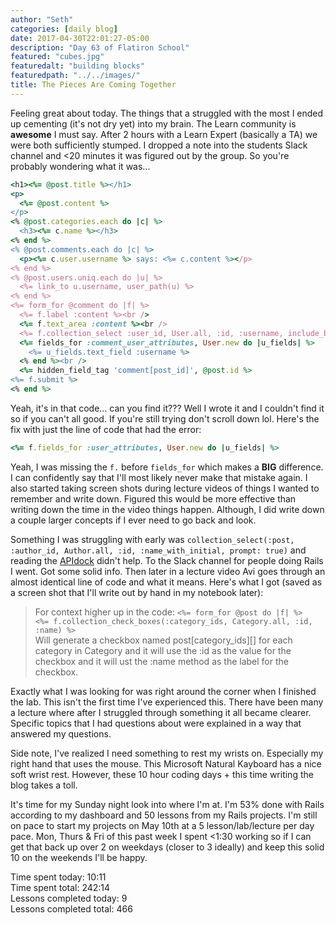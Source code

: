 ```yaml
---
author: "Seth"
categories: [daily blog]
date: 2017-04-30T22:01:27-05:00
description: "Day 63 of Flatiron School"
featured: "cubes.jpg"
featuredalt: "building blocks"
featuredpath: "../../images/"
title: The Pieces Are Coming Together
---
```


Feeling great about today. The things that a struggled with the most I ended up cementing (it's not dry yet) into my brain. The Learn community is **awesome** I must say. After 2 hours with a Learn Expert (basically a TA) we were both sufficiently stumped. I dropped a note into the students Slack channel and <20 minutes it was figured out by the group. So you're probably wondering what it was...

```ruby
<h1><%= @post.title %></h1>
<p>
  <%= @post.content %>
</p>
<% @post.categories.each do |c| %>
  <h3><%= c.name %></h3>
<% end %>
<% @post.comments.each do |c| %>
  <p><%= c.user.username %> says: <%= c.content %></p>
<% end %>
<% @post.users.uniq.each do |u| %>
  <%= link_to u.username, user_path(u) %>
<% end %>
<%= form_for @comment do |f| %>
  <%= f.label :content %><br />
  <%= f.text_area :content %><br />
  <%= f.collection_select :user_id, User.all, :id, :username, include_blank: true %><br />
  <%= fields_for :comment_user_attributes, User.new do |u_fields| %>
    <%= u_fields.text_field :username %>
  <% end %><br />
  <%= hidden_field_tag 'comment[post_id]', @post.id %>
<%= f.submit %>
<% end %>
```

Yeah, it's in that code... can you find it??? Well I wrote it and I couldn't find it so if you can't all good. If you're still trying don't scroll down lol. Here's the fix with just the line of code that had the error:

```ruby
<%= f.fields_for :user_attributes, User.new do |u_fields| %>
```

Yeah, I was missing the `f.` before `fields_for` which makes a **BIG** difference. I can confidently say that I'll most likely never make that mistake again. I also started taking screen shots during lecture videos of things I wanted to remember and write down. Figured this would be more effective than writing down the time in the video things happen. Although, I did write down a couple larger concepts if I ever need to go back and look.

Something I was struggling with early was `collection_select(:post, :author_id, Author.all, :id, :name_with_initial, prompt: true)` and reading the [APIdock][1] didn't help. To the Slack channel for people doing Rails I went. Got some solid info. Then later in a lecture video Avi goes through an almost identical line of code and what it means. Here's what I got (saved as a screen shot that I'll write out by hand in my notebook later):

> For context higher up in the code: `<%= form_for @post do |f| %>`  
> `<%= f.collection_check_boxes(:category_ids, Category.all, :id, :name) %>`  
> Will generate a checkbox named post[category_ids][] for each category in Category and it will use the :id as the value for the checkbox and it will ust the :name method as the label for the checkbox.

Exactly what I was looking for was right around the corner when I finished the lab. This isn't the first time I've experienced this. There have been many a lecture where after I struggled through something it all became clearer. Specific topics that I had questions about were explained in a way that answered my questions.

Side note, I've realized I need something to rest my wrists on. Especially my right hand that uses the mouse. This Microsoft Natural Kayboard has a nice soft wrist rest. However, these 10 hour coding days + this time writing the blog takes a toll.

It's time for my Sunday night look into where I'm at. I'm 53% done with Rails according to my dashboard and 50 lessons from my Rails projects. I'm still on pace to start my projects on May 10th at a 5 lesson/lab/lecture per day pace. Mon, Thurs & Fri of this past week I spent <1:30 working so if I can get that back up over 2 on weekdays (closer to 3 ideally) and keep this solid 10 on the weekends I'll be happy.

Time spent today: 10:11  
Time spent total: 242:14  
Lessons completed today: 9  
Lessons completed total: 466

  [1]:https://apidock.com/rails/ActionView/Helpers/FormOptionsHelper/collection_select
